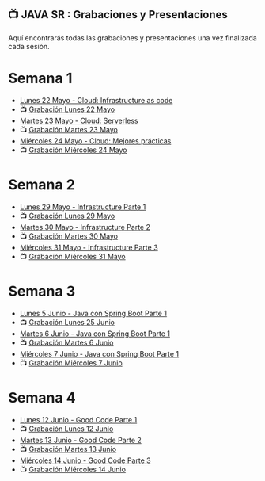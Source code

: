 ## 📺 JAVA SR : Grabaciones y Presentaciones
Aquí encontrarás todas las grabaciones y presentaciones una vez finalizada cada sesión.

# Semana 1
- [Lunes 22 Mayo - Cloud: Infrastructure as code](https://drive.google.com/file/d/1oIQZbq3nX0wkbU073wmmID9iHDffXeKz/view?usp=sharing)
- 📺 [Grabación Lunes 22 Mayo](https://drive.google.com/file/d/1weporRNcHI0HedUqiZFu8LL41RPDQ2YM/view?usp=sharing)
- [Martes 23 Mayo - Cloud: Serverless](https://drive.google.com/file/d/1bCkg0TOlv5ef_gt3LkTvfzZjuO9ngbyO/view?usp=sharing)
- 📺 [Grabación Martes 23 Mayo ](https://drive.google.com/file/d/17Tt8RzgQ6Efzg6HmEggYWdROSL4tYEJU/view?usp=sharing)
- [Miércoles 24 Mayo - Cloud: Mejores prácticas](https://drive.google.com/file/d/1Gaho9kXDPughaYh4-LkKGrMRi9-R7Hzy/view?usp=sharing)
- 📺 [Grabación Miércoles 24 Mayo](https://drive.google.com/file/d/1qPluNCgK3n3dFtIV6TyubG9NTJQqvlml/view?usp=sharing)

# Semana 2
- [Lunes 29 Mayo - Infrastructure Parte 1](https://drive.google.com/file/d/1aQkbU7hTOjFRPYM5BWy9W2QMH_Yxvayf/view?usp=sharing)
- 📺 [Grabación Lunes 29 Mayo](https://drive.google.com/file/d/1FoSXqNKALU18zmS_2tnWvqEPHJuZSoE-/view?usp=sharing)
- [Martes 30 Mayo - Infrastructure Parte 2](https://drive.google.com/file/d/1cY6bEarVZRYhV34ro-yCEMs7ti6wg7Hq/view?usp=sharing)
- 📺 [Grabación Martes 30 Mayo ]()
- [Miércoles 31 Mayo - Infrastructure Parte 3]()
- 📺 [Grabación Miércoles 31 Mayo]()

# Semana 3
- [Lunes 5 Junio - Java con Spring Boot Parte 1]()
- 📺 [Grabación Lunes 25 Junio]()
- [Martes 6 Junio - Java con Spring Boot Parte 1]()
- 📺 [Grabación Martes 6 Junio ]()
- [Miércoles 7 Junio - Java con Spring Boot Parte 1]()
- 📺 [Grabación Miércoles 7 Junio]()

# Semana 4
- [Lunes 12 Junio -  Good Code Parte 1]()
- 📺 [Grabación Lunes 12 Junio]()
- [Martes 13 Junio - Good Code Parte 2]()
- 📺 [Grabación Martes 13 Junio ]()
- [Miércoles 14 Junio - Good Code Parte 3]()
- 📺 [Grabación Miércoles 14 Junio]()

